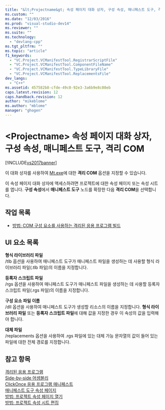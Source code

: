 ```yaml
---
title: "&lt;Projectname&gt; 속성 페이지 대화 상자, 구성 속성, 매니페스트 도구, 격리 COM | Microsoft Docs"
ms.custom: ""
ms.date: "12/03/2016"
ms.prod: "visual-studio-dev14"
ms.reviewer: ""
ms.suite: ""
ms.technology: 
  - "devlang-cpp"
ms.tgt_pltfrm: ""
ms.topic: "article"
f1_keywords: 
  - "VC.Project.VCManifestTool.RegistrarScriptFile"
  - "VC.Project.VCManifestTool.ComponentFileName"
  - "VC.Project.VCManifestTool.TypeLibraryFile"
  - "VC.Project.VCManifestTool.ReplacementsFile"
dev_langs: 
  - "C++"
ms.assetid: 457582b8-cfde-49c0-92e3-3a6b9e8c08eb
caps.latest.revision: 12
caps.handback.revision: 12
author: "mikeblome"
ms.author: "mblome"
manager: "ghogen"
---
```

# &lt;Projectname&gt; 속성 페이지 대화 상자, 구성 속성, 매니페스트 도구, 격리 COM
[!INCLUDE[vs2017banner](../assembler/inline/includes/vs2017banner.md)]

이 대화 상자를 사용하여 [Mt.exe](http://msdn.microsoft.com/library/aa375649)에 대한 **격리 COM** 옵션을 지정할 수 있습니다.  
  
 이 속성 페이지 대화 상자에 액세스하려면 프로젝트에 대한 속성 페이지 또는 속성 시트를 엽니다.  **구성 속성**에서 **매니페스트 도구** 노드를 확장한 다음 **격리 COM**을 선택합니다.  
  
## 작업 목록  
  
-   [방법: COM 구성 요소를 사용하는 격리된 응용 프로그램 빌드](../build/how-to-build-isolated-applications-to-consume-com-components.md)  
  
## UI 요소 목록  
 **형식 라이브러리 파일**  
 \/tlb 옵션을 사용하여 매니페스트 도구가 매니페스트 파일을 생성하는 데 사용할 형식 라이브러리 파일\(.tlb 파일\)의 이름을 지정합니다.  
  
 **등록자 스크립트 파일**  
 \/rgs 옵션을 사용하여 매니페스트 도구가 매니페스트 파일을 생성하는 데 사용할 등록자 스크립트 파일\(.rgs 파일\)의 이름을 지정합니다.  
  
 **구성 요소 파일 이름**  
 \/dll 옵션을 사용하여 매니페스트 도구가 생성할 리소스의 이름을 지정합니다.  **형식 라이브러리 파일** 또는 **등록자 스크립트 파일**에 대해 값을 지정한 경우 이 속성의 값을 입력해야 합니다.  
  
 **대체 파일**  
 \/replacements 옵션을 사용하여 .rgs 파일에 있는 대체 가능 문자열의 값이 들어 있는 파일에 대한 전체 경로를 지정합니다.  
  
## 참고 항목  
 [격리된 응용 프로그램](http://msdn.microsoft.com/library/aa375190)   
 [Side\-by\-side 어셈블리](_win32_side_by_side_assemblies)   
 [ClickOnce 응용 프로그램 매니페스트](../Topic/ClickOnce%20Application%20Manifest.md)   
 [매니페스트 도구 속성 페이지](../ide/manifest-tool-property-pages.md)   
 [방법: 프로젝트 속성 페이지 열기](../misc/how-to-open-project-property-pages.md)   
 [방법: 프로젝트 속성 시트 편집](../misc/how-to-edit-project-property-sheets.md)